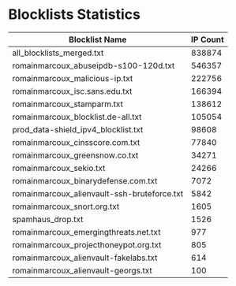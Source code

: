 # Blocklists Statistics
| Blocklist Name | IP Count |
|----|----|
| all_blocklists_merged.txt | 838874 |
| romainmarcoux_abuseipdb-s100-120d.txt | 546357 |
| romainmarcoux_malicious-ip.txt | 222756 |
| romainmarcoux_isc.sans.edu.txt | 166394 |
| romainmarcoux_stamparm.txt | 138612 |
| romainmarcoux_blocklist.de-all.txt | 105054 |
| prod_data-shield_ipv4_blocklist.txt | 98608 |
| romainmarcoux_cinsscore.com.txt | 77840 |
| romainmarcoux_greensnow.co.txt | 34271 |
| romainmarcoux_sekio.txt | 24266 |
| romainmarcoux_binarydefense.com.txt | 7072 |
| romainmarcoux_alienvault-ssh-bruteforce.txt | 5842 |
| romainmarcoux_snort.org.txt | 1605 |
| spamhaus_drop.txt | 1526 |
| romainmarcoux_emergingthreats.net.txt | 977 |
| romainmarcoux_projecthoneypot.org.txt | 805 |
| romainmarcoux_alienvault-fakelabs.txt | 614 |
| romainmarcoux_alienvault-georgs.txt | 100 |
